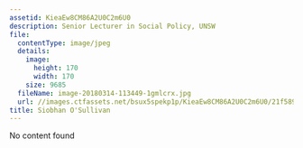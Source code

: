 ```yaml
---
assetid: KieaEw8CM86A2U0C2m6U0
description: Senior Lecturer in Social Policy, UNSW
file:
  contentType: image/jpeg
  details:
    image:
      height: 170
      width: 170
    size: 9685
  fileName: image-20180314-113449-1gmlcrx.jpg
  url: //images.ctfassets.net/bsux5spekp1p/KieaEw8CM86A2U0C2m6U0/21f589ebd64bcb67da3e0edab5133591/image-20180314-113449-1gmlcrx.jpg
title: Siobhan O'Sullivan
---
```

No content found